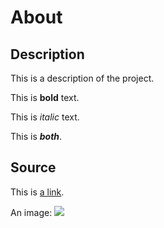 # About

## Description

This is a description of the project.

This is **bold** text.

This is *italic* text.

This is **_both_**.

## Source

This is [a link](https://www.example.org/).

An image: ![](https://www.drawio.com/assets/img/blog/data-flow-diagram-example.png)
